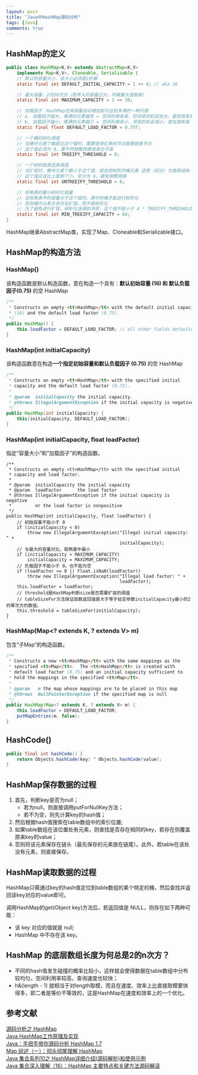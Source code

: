```yaml
---
layout: post
title: "Java中HashMap源码分析"
tags: [Java]
comments: true
---
```



## HashMap的定义

```java
public class HashMap<K,V> extends AbstractMap<K,V>
    implements Map<K,V>, Cloneable, Serializable {
    // 默认的容量大小，该大小必须是2的幂
    static final int DEFAULT_INITIAL_CAPACITY = 1 << 4; // aka 16

    // 最大容量，2的30次方（若传入的容量过大，将被最大值替换）
    static final int MAXIMUM_CAPACITY = 1 << 30;

    // 加载因子：HashMap在其容量自动增加前可达到多满的一种尺度
    // a. 加载因子越大、填满的元素越多 = 空间利用率高、但冲突的机会加大、查找效率变低（因为链表变长了）
    // b. 加载因子越小、填满的元素越少 = 空间利用率小、冲突的机会减小、查找效率高（链表不长）
    static final float DEFAULT_LOAD_FACTOR = 0.75f;

    // 一个桶的树化阈值
    // 当桶中元素个数超过这个值时，需要使用红黑树节点替换链表节点
    // 这个值必须为 8，要不然频繁转换效率也不高
    static final int TREEIFY_THRESHOLD = 8;

    // 一个树的链表还原阈值
    // 当扩容时，桶中元素个数小于这个值，就会把树形的桶元素 还原（切分）为链表结构
    // 这个值应该比上面那个小，至少为 6，避免频繁转换
    static final int UNTREEIFY_THRESHOLD = 6;

    // 哈希表的最小树形化容量
    // 当哈希表中的容量大于这个值时，表中的桶才能进行树形化
    // 否则桶内元素太多时会扩容，而不是树形化
    // 为了避免进行扩容、树形化选择的冲突，这个值不能小于 4 * TREEIFY_THRESHOLD
    static final int MIN_TREEIFY_CAPACITY = 64;
}
```

HashMap继承AbstractMap类，实现了Map、Cloneable和Serializable接口。

## HashMap的构造方法
### HashMap()
该构造函数是默认构造函数，意在构造一个具有：**默认初始容量 (16) 和 默认负载因子(0.75)** 的空 HashMap

```java
/**
 * Constructs an empty <tt>HashMap</tt> with the default initial capacity
 * (16) and the default load factor (0.75).
 */
public HashMap() {
    this.loadFactor = DEFAULT_LOAD_FACTOR; // all other fields defaulted
}
```


### HashMap(int initialCapacity)
该构造函数意在构造**一个指定初始容量和默认负载因子 (0.75)** 的空 HashMap

```java
/**
 * Constructs an empty <tt>HashMap</tt> with the specified initial
 * capacity and the default load factor (0.75).
 *
 * @param  initialCapacity the initial capacity.
 * @throws IllegalArgumentException if the initial capacity is negative.
 */
public HashMap(int initialCapacity) {
    this(initialCapacity, DEFAULT_LOAD_FACTOR);
}
```

### HashMap(int initialCapacity, float loadFactor)
指定“容量大小”和“加载因子”的构造函数。

```
/**
 * Constructs an empty <tt>HashMap</tt> with the specified initial
 * capacity and load factor.
 *
 * @param  initialCapacity the initial capacity
 * @param  loadFactor      the load factor
 * @throws IllegalArgumentException if the initial capacity is negative
 *         or the load factor is nonpositive
 */
public HashMap(int initialCapacity, float loadFactor) {
    // 初始容量不能小于 0
    if (initialCapacity < 0)
        throw new IllegalArgumentException("Illegal initial capacity: " +
                                           initialCapacity);
    // 与最大的容量对比，取两者中最小
    if (initialCapacity > MAXIMUM_CAPACITY)
        initialCapacity = MAXIMUM_CAPACITY;
    // 负载因子不能小于 0，也不能为空
    if (loadFactor <= 0 || Float.isNaN(loadFactor))
        throw new IllegalArgumentException("Illegal load factor: " +
                                           loadFactor);
    this.loadFactor = loadFactor;
    // threshold是HashMap判断size是否需要扩容的阈值
    // tableSizeFor方法保证函数返回值是大于等于给定参数initialCapacity最小的2的幂次方的数值。
    this.threshold = tableSizeFor(initialCapacity);
}
```


### HashMap(Map<? extends K, ? extends V> m)
包含“子Map”的构造函数。

```java 
/**
 * Constructs a new <tt>HashMap</tt> with the same mappings as the
 * specified <tt>Map</tt>.  The <tt>HashMap</tt> is created with
 * default load factor (0.75) and an initial capacity sufficient to
 * hold the mappings in the specified <tt>Map</tt>.
 *
 * @param   m the map whose mappings are to be placed in this map
 * @throws  NullPointerException if the specified map is null
 */
public HashMap(Map<? extends K, ? extends V> m) {
    this.loadFactor = DEFAULT_LOAD_FACTOR;
    putMapEntries(m, false);
}
```

## HashCode()

```java
public final int hashCode() {
    return Objects.hashCode(key) ^ Objects.hashCode(value);
}
```

## HashMap保存数据的过程
1. 首先，判断key是否为null；
    - 若为null，则直接调用putForNullKey方法；
    - 若不为空，则先计算key的hash值；
2. 然后根据hash值搜索在table数组中的索引位置;
3. 如果table数组在该位置处有元素，则查找是否存在相同的key，若存在则覆盖原来key的value；
4. 否则将该元素保存在链头（最先保存的元素放在链尾）。此外，若table在该处没有元素，则直接保存。

## HashMap读取数据的过程
HashMap只需通过key的hash值定位到table数组的某个特定的桶，然后查找并返回该key对应的value即可。

调用HashMap的get(Object key)方法后，若返回值是 NULL，则存在如下两种可能：
- 该 key 对应的值就是 null;
- HashMap 中不存在该 key。


## HashMap 的底层数组长度为何总是2的n次方？
- 不同的hash值发生碰撞的概率比较小，这样就会使得数据在table数组中分布较均匀，空间利用率较高，查询速度也较快；
- h&(length - 1) 就相当于对length取模，而且在速度、效率上比直接取模要快得多，即二者是等价不等效的，这是HashMap在速度和效率上的一个优化。






## 参考文献
[源码分析之 HashMap](https://juejin.im/post/58f2f47061ff4b0058f4b7cc)    
[Java HashMap工作原理及实现](https://yikun.github.io/2015/04/01/Java-HashMap%E5%B7%A5%E4%BD%9C%E5%8E%9F%E7%90%86%E5%8F%8A%E5%AE%9E%E7%8E%B0/)   
[Java：手把手带你源码分析 HashMap 1.7](https://blog.csdn.net/carson_ho/article/details/79373026)   
[Map 综述（一）：彻头彻尾理解 HashMap](https://blog.csdn.net/justloveyou_/article/details/62893086)      
[Java 集合系列10之 HashMap详细介绍(源码解析)和使用示例](http://www.cnblogs.com/skywang12345/p/3310835.html)    
[Java 集合深入理解（16）：HashMap 主要特点和关键方法源码解读](https://blog.csdn.net/u011240877/article/details/53351188)
